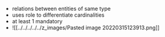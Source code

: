 + relations between entities of same type
+ uses role to differentiate cardinalities
+ at least 1 mandatory
+ ![[../../../../../z_images/Pasted image 20220315123913.png]]